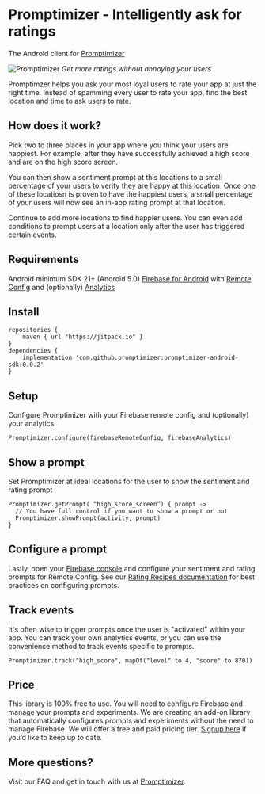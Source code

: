# Promptimizer - Intelligently ask for ratings
The Android client for [Promptimizer](https://get.asogiraffe.com/promptimizer)

![Promptimizer](https://user-images.githubusercontent.com/140911/116790809-2db52180-aa6b-11eb-9a15-19c45f350e9b.png)
_Get more ratings without annoying your users_

Promptimzer helps you ask your most loyal users to rate your app at just the right time.
Instead of spamming every user to rate your app, find the best location and time to ask users to rate.

## How does it work?
Pick two to three places in your app where you think your users are happiest.
For example, after they have successfully achieved a high score and are on the high score screen.

You can then show a sentiment prompt at this locations to a small percentage of your users to verify they are happy at this location.
Once one of these locatiosn is proven to have the happiest users, a small percentage of your users will now see an in-app rating prompt at that location.

Continue to add more locations to find happier users.
You can even add conditions to prompt users at a location only after the user has triggered certain events.

## Requirements
Android minimum SDK 21+ (Android 5.0)
[Firebase for Android](https://firebase.google.com/docs/android/setup) with [Remote Config](https://firebase.google.com/docs/remote-config) and (optionally) [Analytics](https://firebase.google.com/docs/analytics)

## Install
```
repositories {
    maven { url "https://jitpack.io" }
}
dependencies {
    implementation 'com.github.promptimizer:promptimizer-android-sdk:0.0.2'
}
```

## Setup
Configure Promptimizer with your Firebase remote config and (optionally) your analytics.
```
Promptimizer.configure(firebaseRemoteConfig, firebaseAnalytics)
```

## Show a prompt
Set Promptimizer at ideal locations for the user to show the sentiment and rating prompt
```
Promptimizer.getPrompt( “high_score_screen”) { prompt ->
  // You have full control if you want to show a prompt or not
  Promptimizer.showPrompt(activity, prompt)
}
```

## Configure a prompt
Lastly, open your [Firebase console](https://console.firebase.google.com/) and configure your sentiment and rating prompts for Remote Config.
See our [Rating Recipes documentation](https://github.com/promptimizer/promptimizer-android-sdk/wiki) for best practices on configuring prompts.

## Track events
It's often wise to trigger prompts once the user is "activated" within your app.
You can track your own analytics events, or you can use the convenience method to track events specific to prompts.
```
Promptimizer.track("high_score", mapOf("level" to 4, "score" to 870))
```

## Price
This library is 100% free to use. You will need to configure Firebase and manage your prompts and experiments. We are creating an add-on library that automatically configures prompts and experiments without the need to manage Firebase. We will offer a free and paid pricing tier. [Signup here](https://fedebehrens.typeform.com/to/j5SNfvc6) if you’d like to keep up to date.

## More questions?
Visit our FAQ and get in touch with us at [Promptimizer](https://get.asogiraffe.com/promptimizer).
